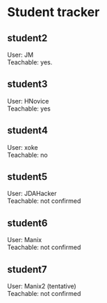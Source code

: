 # Student tracker

## student2
User: JM  
Teachable: yes. 

## student3
User: HNovice  
Teachable: yes  

## student4
User: xoke  
Teachable: no  

## student5
User: JDAHacker  
Teachable: not confirmed  

## student6
User: Manix  
Teachable: not confirmed  

## student7
User: Manix2 (tentative)  
Teachable: not confirmed  
